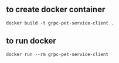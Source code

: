 
## to create docker container
`docker build -t grpc-pet-service-client .`
## to run docker
`docker run --rm grpc-pet-service-client`